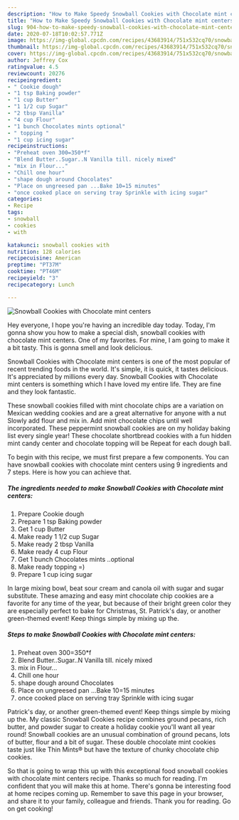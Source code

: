 ```yaml
---
description: "How to Make Speedy Snowball Cookies with Chocolate mint centers"
title: "How to Make Speedy Snowball Cookies with Chocolate mint centers"
slug: 904-how-to-make-speedy-snowball-cookies-with-chocolate-mint-centers
date: 2020-07-18T10:02:57.771Z
image: https://img-global.cpcdn.com/recipes/43683914/751x532cq70/snowball-cookies-with-chocolate-mint-centers-recipe-main-photo.jpg
thumbnail: https://img-global.cpcdn.com/recipes/43683914/751x532cq70/snowball-cookies-with-chocolate-mint-centers-recipe-main-photo.jpg
cover: https://img-global.cpcdn.com/recipes/43683914/751x532cq70/snowball-cookies-with-chocolate-mint-centers-recipe-main-photo.jpg
author: Jeffrey Cox
ratingvalue: 4.5
reviewcount: 20276
recipeingredient:
- " Cookie dough"
- "1 tsp Baking powder"
- "1 cup Butter"
- "1 1/2 cup Sugar"
- "2 tbsp Vanilla"
- "4 cup Flour"
- "1 bunch Chocolates mints optional"
- " topping "
- "1 cup icing sugar"
recipeinstructions:
- "Preheat oven 300=350*f"
- "Blend Butter..Sugar..N Vanilla till. nicely mixed"
- "mix in Flour..."
- "Chill one hour"
- "shape dough around Chocolates"
- "Place on ungreesed pan ...Bake 10=15 minutes"
- "once cooked place on serving tray Sprinkle with icing sugar"
categories:
- Recipe
tags:
- snowball
- cookies
- with

katakunci: snowball cookies with 
nutrition: 128 calories
recipecuisine: American
preptime: "PT37M"
cooktime: "PT46M"
recipeyield: "3"
recipecategory: Lunch

---
```



![Snowball Cookies with Chocolate mint centers](https://img-global.cpcdn.com/recipes/43683914/751x532cq70/snowball-cookies-with-chocolate-mint-centers-recipe-main-photo.jpg)

Hey everyone, I hope you're having an incredible day today. Today, I'm gonna show you how to make a special dish, snowball cookies with chocolate mint centers. One of my favorites. For mine, I am going to make it a bit tasty. This is gonna smell and look delicious.

Snowball Cookies with Chocolate mint centers is one of the most popular of recent trending foods in the world. It's simple, it is quick, it tastes delicious. It's appreciated by millions every day. Snowball Cookies with Chocolate mint centers is something which I have loved my entire life. They are fine and they look fantastic.

These snowball cookies filled with mint chocolate chips are a variation on Mexican wedding cookies and are a great alternative for anyone with a nut Slowly add flour and mix in. Add mint chocolate chips until well incorporated. These peppermint snowball cookies are on my holiday baking list every single year! These chocolate shortbread cookies with a fun hidden mint candy center and chocolate topping will be Repeat for each dough ball.


To begin with this recipe, we must first prepare a few components. You can have snowball cookies with chocolate mint centers using 9 ingredients and 7 steps. Here is how you can achieve that.

<!--inarticleads1-->

##### The ingredients needed to make Snowball Cookies with Chocolate mint centers:

1. Prepare  Cookie dough
1. Prepare 1 tsp Baking powder
1. Get 1 cup Butter
1. Make ready 1 1/2 cup Sugar
1. Make ready 2 tbsp Vanilla
1. Make ready 4 cup Flour
1. Get 1 bunch Chocolates mints ..optional
1. Make ready  topping =)
1. Prepare 1 cup icing sugar


In large mixing bowl, beat sour cream and canola oil with sugar and sugar substitute. These amazing and easy mint chocolate chip cookies are a favorite for any time of the year, but because of their bright green color they are especially perfect to bake for Christmas, St. Patrick&#39;s day, or another green-themed event! Keep things simple by mixing up the. 

<!--inarticleads2-->

##### Steps to make Snowball Cookies with Chocolate mint centers:

1. Preheat oven 300=350*f
1. Blend Butter..Sugar..N Vanilla till. nicely mixed
1. mix in Flour...
1. Chill one hour
1. shape dough around Chocolates
1. Place on ungreesed pan ...Bake 10=15 minutes
1. once cooked place on serving tray Sprinkle with icing sugar


Patrick&#39;s day, or another green-themed event! Keep things simple by mixing up the. My classic Snowball Cookies recipe combines ground pecans, rich butter, and powder sugar to create a holiday cookie you&#39;ll want all year round! Snowball cookies are an unusual combination of ground pecans, lots of butter, flour and a bit of sugar. These double chocolate mint cookies taste just like Thin Mints® but have the texture of chunky chocolate chip cookies. 

So that is going to wrap this up with this exceptional food snowball cookies with chocolate mint centers recipe. Thanks so much for reading. I'm confident that you will make this at home. There's gonna be interesting food at home recipes coming up. Remember to save this page in your browser, and share it to your family, colleague and friends. Thank you for reading. Go on get cooking!
